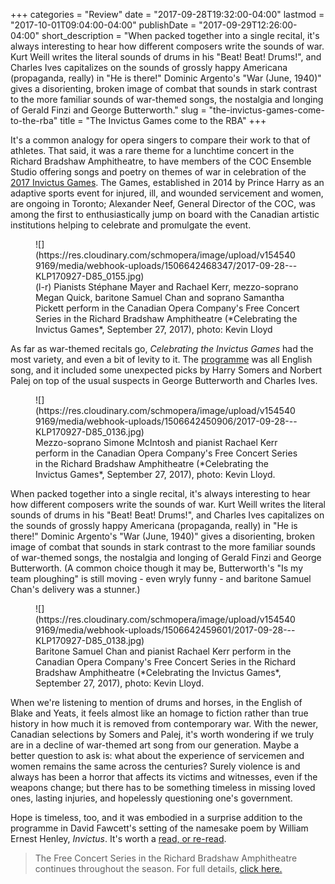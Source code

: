 +++
categories = "Review"
date = "2017-09-28T19:32:00-04:00"
lastmod = "2017-10-01T09:04:00-04:00"
publishDate = "2017-09-29T12:26:00-04:00"
short_description = "When packed together into a single recital, it's always interesting to hear how different composers write the sounds of war. Kurt Weill writes the literal sounds of drums in his \"Beat! Beat! Drums!\", and Charles Ives capitalizes on the sounds of grossly happy Americana (propaganda, really) in \"He is there!\" Dominic Argento's \"War (June, 1940)\" gives a disorienting, broken image of combat that sounds in stark contrast to the more familiar sounds of war-themed songs, the nostalgia and longing of Gerald Finzi and George Butterworth."
slug = "the-invictus-games-come-to-the-rba"
title = "The Invictus Games come to the RBA"
+++

It's a common analogy for opera singers to compare their work to that of athletes. That said, it was a rare theme for a lunchtime concert in the Richard Bradshaw Amphitheatre, to have members of the COC Ensemble Studio offering songs and poetry on themes of war in celebration of the [2017 Invictus Games](http://www.invictusgames2017.com/about-us/). The Games, established in 2014 by Prince Harry as an adaptive sports event for injured, ill, and wounded servicement and women, are ongoing in Toronto; Alexander Neef, General Director of the COC, was among the first to enthusiastically jump on board with the Canadian artistic institutions helping to celebrate and promulgate the event.

<figure data-type="image">
![](https://res.cloudinary.com/schmopera/image/upload/v1545409169/media/webhook-uploads/1506642468347/2017-09-28---KLP170927-D85_0155.jpg)
<figcaption>(l-r) Pianists Stéphane Mayer and Rachael Kerr, mezzo-soprano Megan Quick, baritone Samuel Chan and soprano Samantha Pickett perform in the Canadian Opera Company's Free Concert Series in the Richard Bradshaw Amphitheatre (*Celebrating the Invictus Games*, September 27, 2017), photo: Kevin Lloyd</figcaption>
</figure>

As far as war-themed recitals go, *Celebrating the Invictus Games* had the most variety, and even a bit of levity to it. The [programme](http://files.coc.ca/pdfs/concert170927.pdf) was all English song, and it included some unexpected picks by Harry Somers and Norbert Palej on top of the usual suspects in George Butterworth and Charles Ives. 

<figure data-type="image">
![](https://res.cloudinary.com/schmopera/image/upload/v1545409169/media/webhook-uploads/1506642450906/2017-09-28---KLP170927-D85_0136.jpg)
<figcaption>Mezzo-soprano Simone McIntosh and pianist Rachael Kerr perform in the Canadian Opera Company's Free Concert Series in the Richard Bradshaw Amphitheatre (*Celebrating the Invictus Games*, September 27, 2017), photo: Kevin Lloyd.</figcaption>
</figure>

When packed together into a single recital, it's always interesting to hear how different composers write the sounds of war. Kurt Weill writes the literal sounds of drums in his "Beat! Beat! Drums!", and Charles Ives capitalizes on the sounds of grossly happy Americana (propaganda, really) in "He is there!" Dominic Argento's "War (June, 1940)" gives a disorienting, broken image of combat that sounds in stark contrast to the more familiar sounds of war-themed songs, the nostalgia and longing of Gerald Finzi and George Butterworth. (A common choice though it may be, Butterworth's "Is my team ploughing" is still moving - even wryly funny - and baritone Samuel Chan's delivery was a stunner.)

<figure data-type="image">
![](https://res.cloudinary.com/schmopera/image/upload/v1545409169/media/webhook-uploads/1506642459601/2017-09-28---KLP170927-D85_0138.jpg)
<figcaption>Baritone Samuel Chan and pianist Rachael Kerr perform in the Canadian Opera Company's Free Concert Series in the Richard Bradshaw Amphitheatre (*Celebrating the Invictus Games*, September 27, 2017), photo: Kevin Lloyd.</figcaption>
</figure>

When we're listening to mention of drums and horses, in the English of Blake and Yeats, it feels almost like an homage to fiction rather than true history in how much it is removed from contemporary war. With the newer, Canadian selections by Somers and Palej, it's worth wondering if we truly are in a decline of war-themed art song from our generation. Maybe a better question to ask is: what about the experience of servicemen and women remains the same across the centuries? Surely violence is and always has been a horror that affects its victims and witnesses, even if the weapons change; but there has to be something timeless in missing loved ones, lasting injuries, and hopelessly questioning one's government.

Hope is timeless, too, and it was embodied in a surprise addition to the programme in David Fawcett's setting of the namesake poem by William Ernest Henley, *Invictus*. It's worth a [read, or re-read](https://www.poetryfoundation.org/poems/51642/invictus).

>The Free Concert Series in the Richard Bradshaw Amphitheatre continues throughout the season. For full details, [click here.](http://www.coc.ca/PerformancesAndTickets/FreeConcertSeries.aspx)
